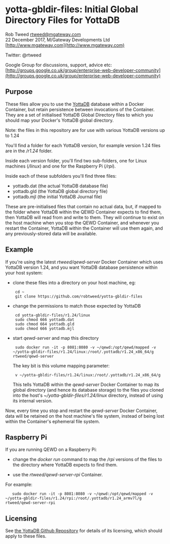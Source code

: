 # yotta-gbldir-files: Initial Global Directory Files for YottaDB
 
Rob Tweed <rtweed@mgateway.com>  
22 December 2017, M/Gateway Developments Ltd [http://www.mgateway.com](http://www.mgateway.com)  

Twitter: @rtweed

Google Group for discussions, support, advice etc: [http://groups.google.co.uk/group/enterprise-web-developer-community](http://groups.google.co.uk/group/enterprise-web-developer-community)

## Purpose

These files allow you to use the [YottaDB](https://github.com/YottaDB/YottaDB) database within a Docker Container, but retain persistence between invocations of the Container.  They are a set of initialised YottaDB Global Directory files to which you should map your Docker's YottaDB global directory.

Note: the files in this repository are for use with various YottaDB versions up to 1.24

You'll find a folder for each YottaDB version, for example version 1.24 files are in the
*/r1.24* folder.

Inside each version folder, you'll find two sub-folders, one for Linux machines (*/linux*) and one for
the Raspberry Pi (*/rpi*).

Inside each of these subfolders you'll find three files:

- yottadb.dat (the actual YottaDB database file)
- yottadb.gld (the YottaDB global directory file)
- yottadb.mjl (the initial YottaDB Journal file)

These are pre-initialised files that contain no actual data, but, if mapped to the folder where
YottaDB within the QEWD Container expects to find them, then YottaDB will read from and write to
them.  They will continue to exist on the host machine when you stop the QEWD Container, and whenever
you restart the Container, YottaDB within the Container will use them again, and any previously-stored
data will be available.


## Example

If you're using the latest *rtweed/qewd-server* Docker Container which uses YottaDB version 1.24, 
and you want YottaDB database persistence within your host system:

- clone these files into a directory on your host machine, eg:

       cd ~
       git clone https://github.com/robtweed/yotta-gbldir-files

- change the permissions to match those expected by YottaDB

       cd yotta-gbldir-files/r1.24/linux
       sudo chmod 666 yottadb.dat
       sudo chmod 664 yottadb.gld
       sudo chmod 666 yottadb.mjl

- start *qewd-server* and map this directory

       sudo docker run -it -p 8081:8080 -v ~/qewd:/opt/qewd/mapped -v ~/yotta-gbldir-files/r1.24/linux:/root/.yottadb/r1.24_x86_64/g rtweed/qewd-server

  The key bit is this volume mapping parameter:

       v ~/yotta-gbldir-files/r1.24/linux:/root/.yottadb/r1.24_x86_64/g

  This tells YottaDB within the *qewd-server* Docker Container to map its global directory (and hence its database storage) to the files you cloned into the host's *~/yotta-gbldir-files/r1.24/linux* directory, instead of using its internal version.

Now, every time you stop and restart the *qewd-server* Docker Container, data will be retained on the host machine's file system, instead of being lost within the Container's ephemeral file system.


## Raspberry Pi

If you are running QEWD on a Raspberry Pi:

- change the *docker run* command to map the */rpi* versions of the files to the directory 
where YottaDB expects to find them.

- use the *rtweed/qewd-server-rpi* Container.

For example:

       sudo docker run -it -p 8081:8080 -v ~/qewd:/opt/qewd/mapped -v ~/yotta-gbldir-files/r1.24/rpi:/root/.yottadb/r1.24_armv7l/g rtweed/qewd-server-rpi



## Licensing

See [the YottaDB Github Repository](https://github.com/YottaDB/YottaDB) for details of its licensing, which should apply to these files.


